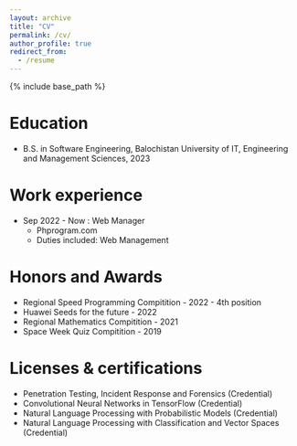 ```yaml
---
layout: archive
title: "CV"
permalink: /cv/
author_profile: true
redirect_from:
  - /resume
---
```


{% include base_path %}

Education
======
* B.S. in Software Engineering, Balochistan University of IT, Engineering and Management Sciences, 2023

Work experience
======
* Sep 2022 - Now : Web Manager
  * Phprogram.com
  * Duties included: Web Management

  
Honors and Awards
======
* Regional Speed Programming Compitition - 2022 - 4th position
* Huawei Seeds for the future - 2022
* Regional Mathematics Compitition - 2021
* Space Week Quiz Compitition - 2019

  
Licenses & certifications
======
* Penetration Testing, Incident Response and Forensics (Credential)
* Convolutional Neural Networks in TensorFlow (Credential)
* Natural Language Processing with Probabilistic Models (Credential)
* Natural Language Processing with Classification and Vector Spaces (Credential)


